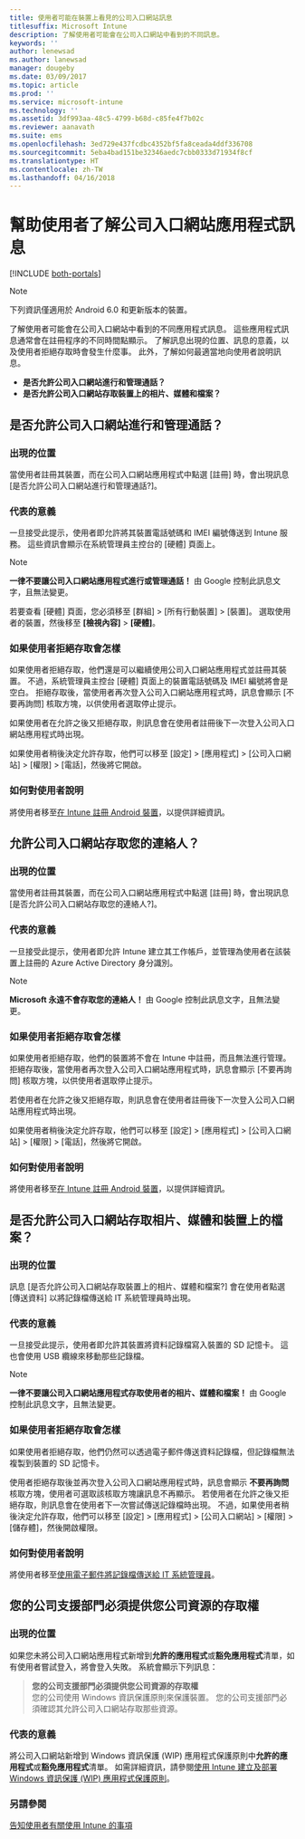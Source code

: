 ```yaml
---
title: 使用者可能在裝置上看見的公司入口網站訊息
titlesuffix: Microsoft Intune
description: 了解使用者可能會在公司入口網站中看到的不同訊息。
keywords: ''
author: lenewsad
ms.author: lanewsad
manager: dougeby
ms.date: 03/09/2017
ms.topic: article
ms.prod: ''
ms.service: microsoft-intune
ms.technology: ''
ms.assetid: 3df993aa-48c5-4799-b68d-c85fe4f7b02c
ms.reviewer: aanavath
ms.suite: ems
ms.openlocfilehash: 3ed729e437fcdbc4352bf5fa8ceada4ddf336708
ms.sourcegitcommit: 5eba4bad151be32346aedc7cbb0333d71934f8cf
ms.translationtype: HT
ms.contentlocale: zh-TW
ms.lasthandoff: 04/16/2018
---
```

# <a name="help-end-users-understand-company-portal-app-messages"></a>幫助使用者了解公司入口網站應用程式訊息

[!INCLUDE [both-portals](./includes/note-for-both-portals.md)]

> [!NOTE]
> 下列資訊僅適用於 Android 6.0 和更新版本的裝置。

了解使用者可能會在公司入口網站中看到的不同應用程式訊息。 這些應用程式訊息通常會在註冊程序的不同時間點顯示。 了解訊息出現的位置、訊息的意義，以及使用者拒絕存取時會發生什麼事。 此外，了解如何最適當地向使用者說明訊息。

- __是否允許公司入口網站進行和管理通話？__
- __是否允許公司入口網站存取裝置上的相片、媒體和檔案？__

## <a name="allow-company-portal-to-make-and-manage-phone-calls"></a>是否允許公司入口網站進行和管理通話？

### <a name="where-it-appears"></a>出現的位置
當使用者註冊其裝置，而在公司入口網站應用程式中點選 [註冊] 時，會出現訊息 [是否允許公司入口網站進行和管理通話?]。

### <a name="what-it-means"></a>代表的意義
一旦接受此提示，使用者即允許將其裝置電話號碼和 IMEI 編號傳送到 Intune 服務。 這些資訊會顯示在系統管理員主控台的 [硬體] 頁面上。

> [!NOTE]
> **一律不要讓公司入口網站應用程式進行或管理通話！** 由 Google 控制此訊息文字，且無法變更。

若要查看 [硬體] 頁面，您必須移至 [群組] > [所有行動裝置] > [裝置]。 選取使用者的裝置，然後移至 **[檢視內容]** > **[硬體]**。

### <a name="what-happens-if-users-deny-access"></a>如果使用者拒絕存取會怎樣
如果使用者拒絕存取，他們還是可以繼續使用公司入口網站應用程式並註冊其裝置。 不過，系統管理員主控台 [硬體] 頁面上的裝置電話號碼及 IMEI 編號將會是空白。 拒絕存取後，當使用者再次登入公司入口網站應用程式時，訊息會顯示 [不要再詢問] 核取方塊，以供使用者選取停止提示。

如果使用者在允許之後又拒絕存取，則訊息會在使用者註冊後下一次登入公司入口網站應用程式時出現。

如果使用者稍後決定允許存取，他們可以移至 [設定] > [應用程式] > [公司入口網站] > [權限] > [電話]，然後將它開啟。

### <a name="how-to-explain-this-to-your-users"></a>如何對使用者說明
將使用者移至[在 Intune 註冊 Android 裝置](/intune-user-help/enroll-your-device-in-intune-android)，以提供詳細資訊。

## <a name="allow-company-portal-to-access-your-contacts"></a>允許公司入口網站存取您的連絡人？

### <a name="where-it-appears"></a>出現的位置
當使用者註冊其裝置，而在公司入口網站應用程式中點選 [註冊] 時，會出現訊息 [是否允許公司入口網站存取您的連絡人?]。

### <a name="what-it-means"></a>代表的意義
一旦接受此提示，使用者即允許 Intune 建立其工作帳戶，並管理為使用者在該裝置上註冊的 Azure Active Directory 身分識別。

> [!NOTE]
> **Microsoft 永遠不會存取您的連絡人！** 由 Google 控制此訊息文字，且無法變更。

### <a name="what-happens-if-users-deny-access"></a>如果使用者拒絕存取會怎樣
如果使用者拒絕存取，他們的裝置將不會在 Intune 中註冊，而且無法進行管理。 拒絕存取後，當使用者再次登入公司入口網站應用程式時，訊息會顯示 [不要再詢問] 核取方塊，以供使用者選取停止提示。

若使用者在允許之後又拒絕存取，則訊息會在使用者註冊後下一次登入公司入口網站應用程式時出現。

如果使用者稍後決定允許存取，他們可以移至 [設定] > [應用程式] > [公司入口網站] > [權限] > [電話]，然後將它開啟。

### <a name="how-to-explain-this-to-your-users"></a>如何對使用者說明
將使用者移至[在 Intune 註冊 Android 裝置](/intune-user-help/enroll-your-device-in-intune-android)，以提供詳細資訊。

## <a name="allow-company-portal-to-access-photos-media-and-files-on-your-device"></a>是否允許公司入口網站存取相片、媒體和裝置上的檔案？

### <a name="where-it-appears"></a>出現的位置
訊息 [是否允許公司入口網站存取裝置上的相片、媒體和檔案?] 會在使用者點選 [傳送資料] 以將記錄檔傳送給 IT 系統管理員時出現。

### <a name="what-it-means"></a>代表的意義
一旦接受此提示，使用者即允許其裝置將資料記錄檔寫入裝置的 SD 記憶卡。 這也會使用 USB 纜線來移動那些記錄檔。   

> [!NOTE]
> **一律不要讓公司入口網站應用程式存取使用者的相片、媒體和檔案！** 由 Google 控制此訊息文字，且無法變更。

### <a name="what-happens-if-users-deny-access"></a>如果使用者拒絕存取會怎樣
如果使用者拒絕存取，他們仍然可以透過電子郵件傳送資料記錄檔，但記錄檔無法複製到裝置的 SD 記憶卡。

使用者拒絕存取後並再次登入公司入口網站應用程式時，訊息會顯示 **不要再詢問** 核取方塊，使用者可選取該核取方塊讓訊息不再顯示。 若使用者在允許之後又拒絕存取，則訊息會在使用者下一次嘗試傳送記錄檔時出現。 不過，如果使用者稍後決定允許存取，他們可以移至 [設定] > [應用程式] > [公司入口網站] > [權限] > [儲存體]，然後開啟權限。


### <a name="how-to-explain-this-to-your-users"></a>如何對使用者說明
將使用者移至[使用電子郵件將記錄檔傳送給 IT 系統管理員](/intune-user-help/send-logs-to-your-it-admin-by-email-android)。 

## <a name="your-company-support-needs-to-give-you-access-to-company-resources"></a>您的公司支援部門必須提供您公司資源的存取權

### <a name="where-it-appears"></a>出現的位置
如果您未將公司入口網站應用程式新增到**允許的應用程式**或**豁免應用程式**清單，如有使用者嘗試登入，將會登入失敗。 系統會顯示下列訊息：

> **您的公司支援部門必須提供您公司資源的存取權**  
> 您的公司使用 Windows 資訊保護原則來保護裝置。 您的公司支援部門必須確認其允許公司入口網站存取那些資源。

### <a name="what-it-means"></a>代表的意義

將公司入口網站新增到 Windows 資訊保護 (WIP) 應用程式保護原則中**允許的應用程式**或**豁免應用程式**清單。 如需詳細資訊，請參閱[使用 Intune 建立及部署 Windows 資訊保護 (WIP) 應用程式保護原則](/intune-classic/deploy-use/create-windows-information-protection-policy-with-intune)。

### <a name="see-also"></a>另請參閱
[告知使用者有關使用 Intune 的事項](end-user-educate.md)
